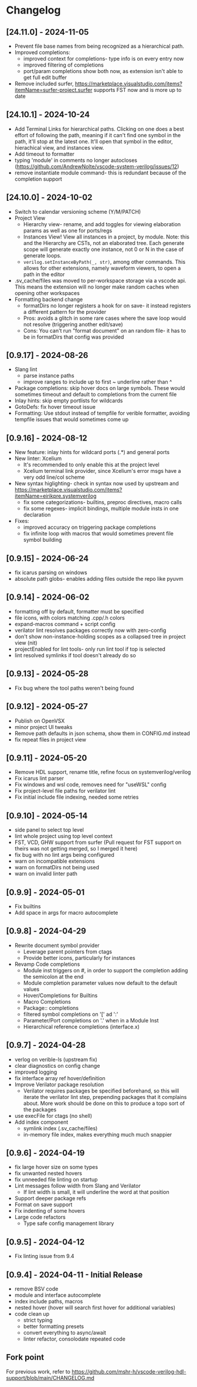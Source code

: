 # Changelog

## [24.11.0] - 2024-11-05
- Prevent file base names from being recognized as a hierarchical path.
- Improved completions:
  - improved context for completions- type info is on every entry now
  - improved filtering of completions
  - port/param completions show both now, as extension isn't able to get full edit buffer
- Remove included surfer, https://marketplace.visualstudio.com/items?itemName=surfer-project.surfer supports FST now and is more up to date

## [24.10.1] - 2024-10-24
- Add Terminal Links for hierarchical paths. Clicking on one does a best effort of following the path, meaning if it can't find one symbol in the path, it'll stop at the latest one. It'll open that symbol in the editor, hierachical view, and instances view.
- Add timeout to formatter
- typing 'module' in comments no longer autocloses (https://github.com/AndrewNolte/vscode-system-verilog/issues/12)
- remove instantiate module command- this is redundant because of the completion support

## [24.10.0] - 2024-10-02
- Switch to calendar versioning scheme (Y/M/PATCH)
- Project View
  - Hierarchy view- rename, and add toggles for viewing elaboration params as well as one for ports/regs
  - Instances View! View all instances in a project, by module. Note: this and the Hierarchy are CSTs, not an elaborated tree. Each generate scope will generate exactly one instance, not 0 or N in the case of generate loops.
  - `verilog.setInstanceByPath(_, str)`, among other commands. This allows for other extensions, namely waveform viewers, to open a path in the editor
- .sv_cache/files was moved to per-workspace storage via a vscode api. This means the extension will no longer make random caches when opening other workspaces
- Formatting backend change
  - formatDirs no longer registers a hook for on save- it instead registers a different pattern for the provider
  - Pros: avoids a glitch in some rare cases where the save loop would not resolve (triggering another edit/save)
  - Cons: You can't run "format document" on an random file- it has to be in formatDirs that config was provided

## [0.9.17] - 2024-08-26
- Slang lint
  - parse instance paths
  - improve ranges to include up to first ~ underline rather than ^
- Package completions: skip hover docs on large symbols. These would sometimes timeout and default to completions from the current file
- Inlay hints: skip empty portlists for wildcards
- GotoDefs: fix hover timeout issue
- Formatting: Use stdout instead of tempfile for verible formatter, avoiding tempfile issues that would sometimes come up

## [0.9.16] - 2024-08-12
- New feature: inlay hints for wildcard ports (.*) and general ports
- New linter: Xcelium
  - It's recommended to only enable this at the project level
  - Xcelium terminal link provider, since Xcelium's error msgs have a very odd line/col scheme
- New syntax higlighting- check in syntax now used by upstream and https://marketplace.visualstudio.com/items?itemName=eirikpre.systemverilog
  - fix some categorizations- builtins, preproc directives, macro calls
  - fix some regexes- implicit bindings, multiple module insts in one declaration
- Fixes:
  - improved accuracy on triggering package completions
  - fix infinite loop with macros that would sometimes prevent file symbol building

## [0.9.15] - 2024-06-24
- fix icarus parsing on windows
- absolute path globs- enables adding files outside the repo like pyuvm

## [0.9.14] - 2024-06-02
- formatting off by default, formatter must be specified
- file icons, with colors matching .cpp/.h colors
- expand-macros command + script config
- verilator lint resolves packages correctly now with zero-config
- don't show non-instance-holding scopes as a collapsed tree in project view (nit)
- projectEnabled for lint tools- only run lint tool if top is selected
- lint resolved symlinks if tool doesn't already do so

## [0.9.13] - 2024-05-28
- Fix bug where the tool paths weren't being found

## [0.9.12] - 2024-05-27
- Publish on OpenVSX
- minor project UI tweaks
- Remove path defaults in json schema, show them in CONFIG.md instead
- fix repeat files in project view

## [0.9.11] - 2024-05-20
- Remove HDL support, rename title, refine focus on systemverilog/verilog
- Fix icarus lint parser
- Fix windows and wsl code, removes need for "useWSL" config
- Fix project-level file paths for verilator lint
- Fix initial include file indexing, needed some retries

## [0.9.10] - 2024-05-14
- side panel to select top level
- lint whole project using top level context
- FST, VCD, GHW support from surfer (Pull request for FST support on theirs was not getting merged, so I merged it here)
- fix bug with no lint args being configured
- warn on incompatible extensions
- warn on formatDirs not being used
- warn on invalid linter path

## [0.9.9] - 2024-05-01
- Fix builtins
- Add space in args for macro autocomplete

## [0.9.8] - 2024-04-29
- Rewrite document symbol provider
  - Leverage parent pointers from ctags
  - Provide better icons, particularly for instances
- Revamp Code completions
  - Module inst triggers on #, in order to support the completion adding the semicolon at the end
  - Module completion parameter values now default to the default values
  - Hover/Completions for Builtins
  - Macro Completions
  - Package:: completions
  - filtered symbol completions on '[' ad ':'
  - Parameter/Port completions on '.' when in a Module Inst
  - Hierarchical reference completions (interface.x)

## [0.9.7] - 2024-04-28

- verlog on verible-ls (upstream fix)
- clear diagnostics on config change
- improved logging
- fix interface array ref hover/definition
- Improve Verilator package resolution
  - Verilator requires packages be specified beforehand, so this will iterate the verilator lint step, prepending packages that it complains about. More work should be done on this to produce a topo sort of the packages
- use execFile for ctags (no shell)
- Add index component 
  - symlink index (.sv_cache/files)
  - in-memory file index, makes everything much much snappier

## [0.9.6] - 2024-04-19

- fix large hover size on some types
- fix unwanted nested hovers
- fix unneeded file linting on startup
- Lint messages follow width from Slang and Verilator
  - If lint width is small, it will underline the word at that position
- Support deeper package refs
- Format on save support
- Fix indenting of some hovers
- Large code refactors
  - Type safe config management library

## [0.9.5] - 2024-04-12
- Fix linting issue from 9.4

## [0.9.4] - 2024-04-11 - Initial Release
- remove BSV code
- module and interface autocomplete
- index include paths, macros
- nested hover (hover will search first hover for additional variables)
- code clean up
  - strict typing
  - better formatting presets
  - convert everything to async/await
  - linter refactor, consolodate repeated code

## Fork point

For previous work, refer to https://github.com/mshr-h/vscode-verilog-hdl-support/blob/main/CHANGELOG.md